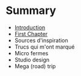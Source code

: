 # Summary

* [Introduction](README.md)
* [First Chapter](chapter1.md)
* Sources d'inspiration
* Trucs qui m'ont marqué
* Micro fermes
* Studio design
* Mega \(road\) trip

